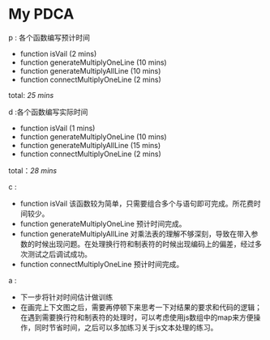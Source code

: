 # My PDCA 
p : 各个函数编写预计时间
- function isVail (2 mins)<br>
- function generateMultiplyOneLine (10 mins)<br>
- function generateMultiplyAllLine (10 mins)<br>
- function connectMultiplyOneLine (2 mins)<br>

total: *25 mins*

d :各个函数编写实际时间
- function isVail (1 mins)<br>
- function generateMultiplyOneLine (10 mins)<br>
- function generateMultiplyAllLine (15 mins)<br>
- function connectMultiplyOneLine (2 mins) <br>

total：*28 mins*

c :
- function isVail 该函数较为简单，只需要组合多个与语句即可完成。所花费时间较少。
- function generateMultiplyOneLine 预计时间完成。
- function generateMultiplyAllLine  对乘法表的理解不够深刻，导致在带入参数的时候出现问题。在处理换行符和制表符的时候出现编码上的偏差，经过多次测试之后调试成功。
- function connectMultiplyOneLine 预计时间完成。

a :
- 下一步将针对时间估计做训练
- 在画完上下文图之后，需要再停顿下来思考一下对结果的要求和代码的逻辑；在遇到需要换行符和制表符的处理时，可以考虑使用js数组中的map来方便操作，同时节省时间，之后可以多加练习关于js文本处理的练习。